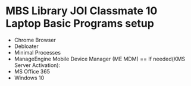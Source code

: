 MBS Library JOI Classmate 10 Laptop Basic Programs setup
==
- Chrome Browser
- Debloater
- Minimal Processes
- ManageEngine Mobile Device Manager (ME MDM)
==
If needed(KMS Server Activation):
- MS Office 365
- Windows 10
